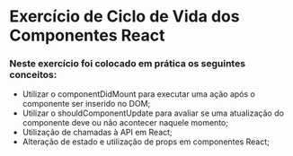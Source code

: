 # Exercício de Ciclo de Vida dos Componentes React

### Neste exercício foi colocado em prática os seguintes conceitos:

* Utilizar o componentDidMount para executar uma ação após o componente ser inserido no DOM;
* Utilizar o shouldComponentUpdate para avaliar se uma atualização do componente deve ou não acontecer naquele momento;
* Utilização de chamadas à API em React;
* Alteração de estado e utilização de props em componentes React;